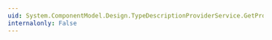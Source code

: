 ```yaml
---
uid: System.ComponentModel.Design.TypeDescriptionProviderService.GetProvider(System.Type)
internalonly: False
---
```


